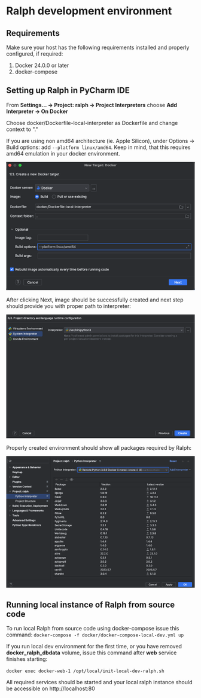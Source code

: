 # Ralph development environment

## Requirements

Make sure your host has the following requirements installed and
properly configured, if required:

1.  Docker 24.0.0 or later
1.  docker-compose

## Setting up Ralph in PyCharm IDE

From **Settings... -> Project: ralph -> Project Interpreters** choose **Add Interpreter -> On Docker**

Choose docker/Dockerfile-local-interpreter as Dockerfile and change context to "."

If you are using non amd64 architecture (ie. Apple Silicon), under Options -> Build options: add ```--platform linux/amd64```. Keep in mind, that this requires amd64 emulation in your docker environment.

![setup_dockerfile.png](img%2Fsetup_dockerfile.png)

After clicking Next, image should be successfully created and next step should provide you with proper path to interpreter:

![setup_docker_path.png](img%2Fsetup_docker_path.png)

Properly created environment should show all packages required by Ralph:

![setup_done.png](img%2Fsetup_done.png)

## Running local instance of Ralph from source code

To run local Ralph from source code using docker-compose issue this command:
```docker-compose -f docker/docker-compose-local-dev.yml up```

If you run local dev environment for the first time, or you have removed **docker_ralph_dbdata** volume, issue this command after **web** service finishes starting:

```docker exec docker-web-1 /opt/local/init-local-dev-ralph.sh```


All required services should be started and your local ralph instance should be accessible on http://localhost:80
